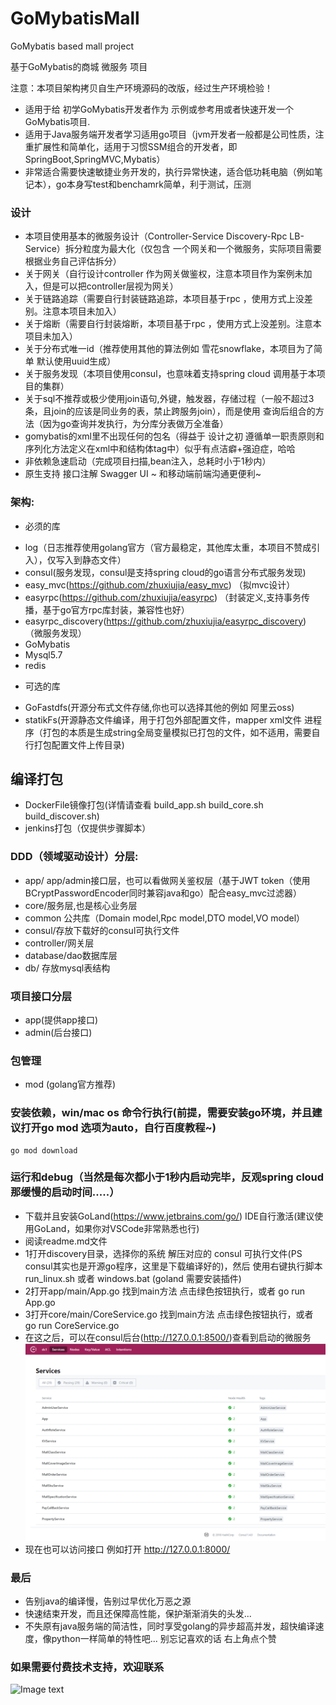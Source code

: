 # GoMybatisMall
GoMybatis based  mall project

基于GoMybatis的商城 微服务 项目

注意：本项目架构拷贝自生产环境源码的改版，经过生产环境检验！

* 适用于给 初学GoMybatis开发者作为 示例或参考用或者快速开发一个GoMybatis项目.
* 适用于Java服务端开发者学习适用go项目（jvm开发者一般都是公司性质，注重扩展性和简单化，适用于习惯SSM组合的开发者，即SpringBoot,SpringMVC,Mybatis）
* 非常适合需要快速敏捷业务开发的，执行异常快速，适合低功耗电脑（例如笔记本），go本身写test和benchamrk简单，利于测试，压测

### 设计
+ 本项目使用基本的微服务设计（Controller-Service Discovery-Rpc LB-Service）拆分粒度为最大化（仅包含 一个网关和一个微服务，实际项目需要根据业务自己评估拆分）
+ 关于网关（自行设计controller 作为网关做鉴权，注意本项目作为案例未加入，但是可以把controller层视为网关）
+ 关于链路追踪（需要自行封装链路追踪，本项目基于rpc ，使用方式上没差别。注意本项目未加入）
+ 关于熔断（需要自行封装熔断，本项目基于rpc ，使用方式上没差别。注意本项目未加入）
+ 关于分布式唯一id（推荐使用其他的算法例如 雪花snowflake，本项目为了简单 默认使用uuid生成）
+ 关于服务发现（本项目使用consul，也意味着支持spring cloud 调用基于本项目的集群）
+ 关于sql不推荐或极少使用join语句,外键，触发器，存储过程（一般不超过3条，且join的应该是同业务的表，禁止跨服务join），而是使用 查询后组合的方法（因为go查询并发执行，为分库分表做万全准备）
+ gomybatis的xml里不出现任何的包名（得益于 设计之初 遵循单一职责原则和序列化方法定义在xml中和结构体tag中）似乎有点洁癖+强迫症，哈哈
+ 非依赖急速启动（完成项目扫描,bean注入，总耗时小于1秒内）
+ 原生支持 接口注解 Swagger UI ~ 和移动端前端沟通更便利~
### 架构:
* 必须的库
+ log（日志推荐使用golang官方（官方最稳定，其他库太重，本项目不赞成引入），仅写入到静态文件）
+ consul(服务发现，consul是支持spring cloud的go语言分布式服务发现) 
+ easy_mvc(https://github.com/zhuxiujia/easy_mvc) （拟mvc设计）
+ easyrpc(https://github.com/zhuxiujia/easyrpc) （封装定义,支持事务传播，基于go官方rpc库封装，兼容性也好）
+ easyrpc_discovery(https://github.com/zhuxiujia/easyrpc_discovery) （微服务发现）
+ GoMybatis 
+ Mysql5.7
+ redis

* 可选的库
+ GoFastdfs(开源分布式文件存储,你也可以选择其他的例如 阿里云oss) 
+ statikFs(开源静态文件编译，用于打包外部配置文件，mapper xml文件 进程序（打包的本质是生成string全局变量模拟已打包的文件，如不适用，需要自行打包配置文件上传目录) 

## 编译打包
+ DockerFile镜像打包(详情请查看 build_app.sh build_core.sh build_discover.sh)
+ jenkins打包（仅提供步骤脚本）

### DDD（领域驱动设计）分层:
+ app/ app/admin接口层，也可以看做网关鉴权层（基于JWT token（使用BCryptPasswordEncoder同时兼容java和go）配合easy_mvc过滤器）
+ core/服务层,也是核心业务层
+ common 公共库（Domain model,Rpc model,DTO model,VO model）
+ consul/存放下载好的consul可执行文件
+ controller/网关层
+ database/dao数据库层
+ db/ 存放mysql表结构

### 项目接口分层
+ app(提供app接口)
+ admin(后台接口)

### 包管理
+ mod (golang官方推荐)
### 安装依赖，win/mac os 命令行执行(前提，需要安装go环境，并且建议打开go mod 选项为auto，自行百度教程~)
```
go mod download
```
### 运行和debug（当然是每次都小于1秒内启动完毕，反观spring cloud那缓慢的启动时间.....）
+  下载并且安装GoLand(https://www.jetbrains.com/go/) IDE自行激活(建议使用GoLand，如果你对VSCode非常熟悉也行)
+  阅读readme.md文件
+  1打开discovery目录，选择你的系统 解压对应的 consul 可执行文件(PS consul其实也是开源go程序，这里是下载编译好的)，然后 使用右键执行脚本run_linux.sh 或者 windows.bat (goland 需要安装插件)
+  2打开app/main/App.go 找到main方法 点击绿色按钮执行，或者 go run App.go
+  3打开core/main/CoreService.go 找到main方法 点击绿色按钮执行，或者 go run CoreService.go 
+  在这之后，可以在consul后台(http://127.0.0.1:8500/)查看到启动的微服务
![Image text](consul_img.png)
+  现在也可以访问接口 例如打开  http://127.0.0.1:8000/



### 最后
* 告别java的编译慢，告别过早优化万恶之源
* 快速结束开发，而且还保障高性能，保护渐渐消失的头发...
* 不失原有java服务端的简洁性，同时享受golang的异步超高并发，超快编译速度，像python一样简单的特性吧...   别忘记喜欢的话 右上角点个赞



### 如果需要付费技术支持，欢迎联系
![Image text](https://zhuxiujia.github.io/gomybatis.io/assets/wx_account.jpg)
